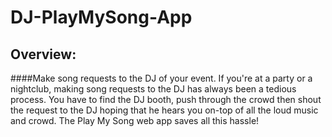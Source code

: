 # DJ-PlayMySong-App

## Overview:
####Make song requests to the DJ of your event.
If you're at a party or a nightclub, making song requests to the DJ has always been a tedious process. You have to find the DJ booth, push through the crowd then shout the request to the DJ hoping that he hears you on-top of all the loud music and crowd. The Play My Song web app saves all this hassle!
